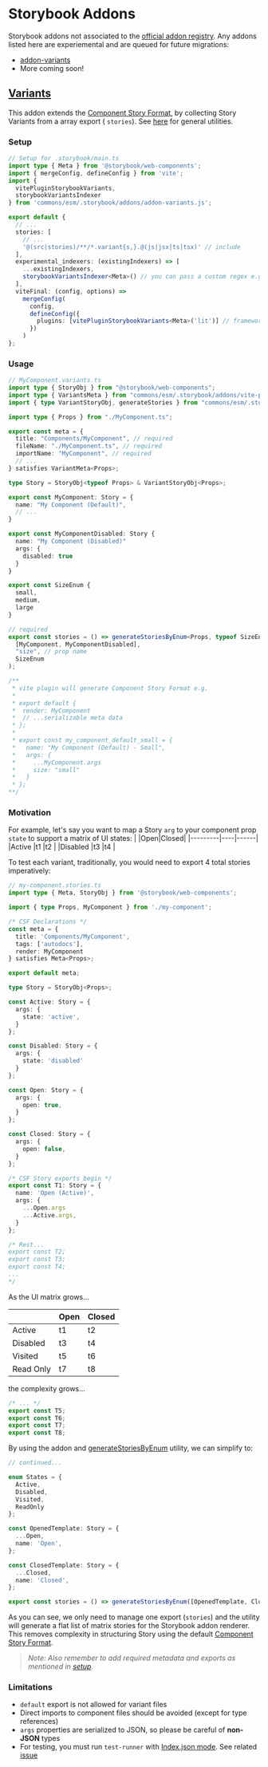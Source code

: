 # Storybook Addons

Storybook addons not associated to the [official addon registry](https://storybook.js.org/docs/addons/writing-addons). Any addons listed here are experiemental and are queued for future migrations:

- [addon-variants](#variants)
- More coming soon!

## [Variants](addon-variants.ts)

This addon extends the [Component Story Format](https://github.com/ComponentDriven/csf), by collecting Story Variants from a array export ( `stories`). See [here](../utils/README.md#story-generators) for general utilities.

### Setup

```ts
// Setup for .storybook/main.ts
import type { Meta } from '@storybook/web-components';
import { mergeConfig, defineConfig } from 'vite';
import {
  vitePluginStorybookVariants,
  storybookVariantsIndexer
} from 'commons/esm/.storybook/addons/addon-variants.js';

export default {
  // ...
  stories: [
    // ...
    '@(src|stories)/**/*.variant{s,}.@(js|jsx|ts|tsx)' // include
  ],
  experimental_indexers: (existingIndexers) => [
    ...existingIndexers,
    storybookVariantsIndexer<Meta>() // you can pass a custom regex e.g. /.variantstories.[jt]sx?$/
  ],
  viteFinal: (config, options) =>
    mergeConfig(
      config,
      defineConfig({
        plugins: [vitePluginStorybookVariants<Meta>('lit')] // frameworks: "lit"
      })
    )
};
```

### Usage

```ts
// MyComponent.variants.ts
import type { StoryObj } from "@storybook/web-components";
import type { VariantsMeta } from "commons/esm/.storybook/addons/vite-plugin-storybook-variants.js";
import { type VariantStoryObj, generateStories } from "commons/esm/.storybook/utils/story-generators.js";

import type { Props } from "./MyComponent.ts";

export const meta = {
  title: "Components/MyComponent", // required
  fileName: "./MyComponent.ts", // required
  importName: "MyComponent", // required
  // ...
} satisfies VariantMeta<Props>;

type Story = StoryObj<typeof Props> & VariantStoryObj<Props>;

export const MyComponent: Story = {
  name: "My Component (Default)",
  // ...
}

export const MyComponentDisabled: Story {
  name: "My Component (Disabled)"
  args: {
    disabled: true
  }
}

export const SizeEnum {
  small,
  medium,
  large
}

// required
export const stories = () => generateStoriesByEnum<Props, typeof SizeEnum>(
  [MyComponent, MyComponentDisabled],
  "size", // prop name
  SizeEnum
);

/**
 * vite plugin will generate Component Story Format e.g.
 *
 * export default {
 *  render: MyComponent
 *  // ...serializable meta data
 * };
 *
 * export const my_component_default_small = {
 *   name: "My Component (Default) - Small",
 *   args: {
 *     ...MyComponent.args
 *     size: "small"
 *   }
 * };
**/
```

### Motivation

For example, let's say you want to map a Story `arg` to your component prop `state` to support a matrix of UI states:
| |Open|Closed|
|---------|----|------|
|Active |t1 |t2 |
|Disabled |t3 |t4 |

To test each variant, traditionally, you would need to export 4 total stories imperatively:

```ts
// my-component.stories.ts
import type { Meta, StoryObj } from '@storybook/web-components';

import { type Props, MyComponent } from './my-component';

/* CSF Declarations */
const meta = {
  title: 'Components/MyComponent',
  tags: ['autodocs'],
  render: MyComponent
} satisfies Meta<Props>;

export default meta;

type Story = StoryObj<Props>;

const Active: Story = {
  args: {
    state: 'active',
  }
};

const Disabled: Story = {
  args: {
    state: 'disabled'
  }
};

const Open: Story = {
  args: {
    open: true,
  }
};

const Closed: Story = {
  args: {
    open: false,
  }
};

/* CSF Story exports begin */
export const T1: Story = {
  name: 'Open (Active)',
  args: {
    ...Open.args
    ...Active.args,
  }
};

/* Rest...
export const T2;
export const T3;
export const T4;
...
*/
```

As the UI matrix grows...

|           | Open | Closed |
| --------- | ---- | ------ |
| Active    | t1   | t2     |
| Disabled  | t3   | t4     |
| Visited   | t5   | t6     |
| Read Only | t7   | t8     |

the complexity grows...

```ts
/* ... */
export const T5;
export const T6;
export const T7;
export const T8;
```

By using the addon and [generateStoriesByEnum](../utils/README.md#stories-by-enum) utility, we can simplify to:

```ts
// continued...

enum States = {
  Active,
  Disabled,
  Visited,
  ReadOnly
};

const OpenedTemplate: Story = {
  ...Open,
  name: 'Open',
};

const ClosedTemplate: Story = {
  ...Closed,
  name: 'Closed',
};

export const stories = () => generateStoriesByEnum([OpenedTemplate, ClosedTemplate], 'state', States);
```

As you can see, we only need to manage one export (`stories`) and the utility will generate a flat list of matrix stories for the Storybook addon renderer. This removes complexity in structuring Story using the default [Component Story Format](https://github.com/ComponentDriven/csf).

> _Note: Also remember to add required metadata and exports as mentioned in [setup](../addons/README.md#setup)._

### Limitations

- `default` export is not allowed for variant files
- Direct imports to component files should be avoided (except for type references)
- `args` properties are serialized to JSON, so please be careful of **non-JSON** types
- For testing, you must run `test-runner` with [Index.json mode](https://storybook.js.org/docs/writing-tests/test-runner#indexjson-mode). See related [issue](https://github.com/storybookjs/test-runner/issues/262)
